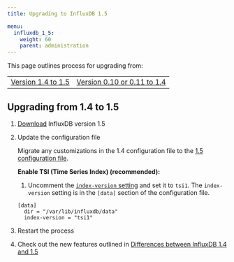 ```yaml
---
title: Upgrading to InfluxDB 1.5

menu:
  influxdb_1_5:
    weight: 60
    parent: administration
---
```


This page outlines process for upgrading from:

<table style="width:100%">
  <tr>
    <td><a href="#upgrade-from-0-12-1-2-to-1-3">Version 1.4 to 1.5</a></td>
    <td><a href="#upgrade-from-0-10-or-0-11-to-1-3">Version 0.10 or 0.11 to 1.4</a></td>
  </tr>
</table>

## Upgrading from 1.4 to 1.5

1. [Download](https://influxdata.com/downloads/#influxdb) InfluxDB version
1.5

2. Update the configuration file

    Migrate any customizations in the 1.4 configuration file to the [1.5 configuration file](/influxdb/v1.5/administration/config/).


    **Enable TSI (Time Series Index) (recommended):**

     1. Uncomment the [`index-version` setting](/influxdb/v1.5/administration/config/#index-version-inmem) and set it to `tsi1`.
    The `index-version` setting is in the `[data]` section of the configuration file.

    ```
    [data]
      dir = "/var/lib/influxdb/data"
      index-version = "tsi1"
    ```

3. Restart the process

4. Check out the new features outlined in
[Differences between InfluxDB 1.4 and 1.5](/influxdb/v1.5/administration/differences/)
